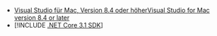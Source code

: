 * [<span data-ttu-id="19083-101">Visual Studio für Mac, Version 8.4 oder höher</span><span class="sxs-lookup"><span data-stu-id="19083-101">Visual Studio for Mac version 8.4 or later</span></span>](https://visualstudio.microsoft.com/vs/mac/)
* [!INCLUDE [.NET Core 3.1 SDK](~/includes/3.1-SDK.md)]
